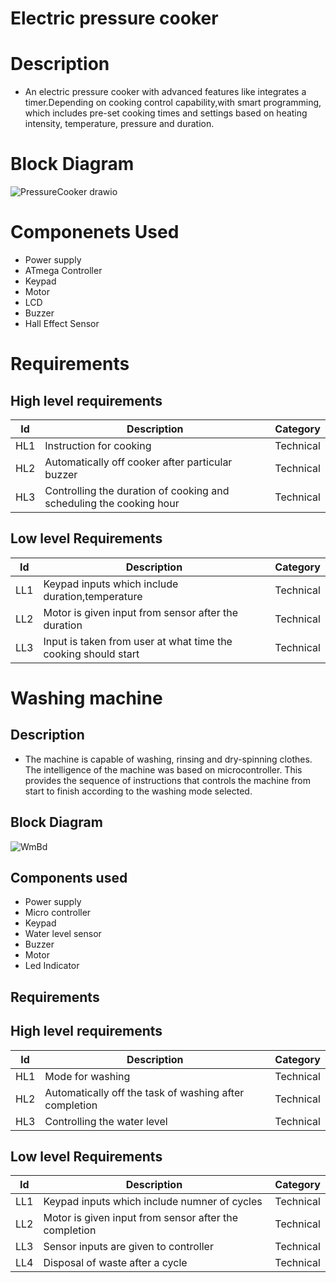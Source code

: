 
# Electric pressure cooker
# Description 
* An electric pressure cooker with advanced features like integrates a timer.Depending on cooking control capability,with smart programming, which
includes pre-set cooking times and settings based on heating intensity, temperature, pressure and duration.

# Block Diagram
![PressureCooker drawio](https://user-images.githubusercontent.com/46956641/154857368-41b5291c-adef-4f66-b62e-99390bf4935c.png)

# Componenets Used
* Power supply
* ATmega Controller
* Keypad
* Motor
* LCD
* Buzzer
* Hall Effect Sensor
# Requirements
## High level requirements
| Id | Description | Category | 
|----|-------------|---------|
|HL1|Instruction for cooking|Technical|
|HL2|Automatically off cooker after particular buzzer | Technical|
|HL3|Controlling the duration of cooking and scheduling the cooking hour |Technical|

## Low level Requirements
| Id | Description | Category |
|----|-------------|---------|
|LL1|Keypad inputs which include duration,temperature|Technical|
|LL2|Motor is given input from sensor after the duration|Technical|
|LL3|Input is taken from user at what time the cooking should start|Technical|


# Washing machine
## Description 
* The machine is capable of washing, rinsing and dry-spinning clothes. The intelligence of the machine was based on microcontroller. This provides the sequence of instructions that controls the machine from start to finish according to the washing mode selected.
## Block Diagram
![WmBd](https://user-images.githubusercontent.com/46956641/155152597-ba604f46-1210-4bcb-8890-e5d5064e8a0d.png)


## Components used
* Power supply
* Micro controller
* Keypad
* Water level sensor
* Buzzer
* Motor
* Led Indicator
## Requirements
## High level requirements 
| Id | Description | Category | 
|----|-------------|---------|
|HL1|Mode for washing|Technical|
|HL2|Automatically off the task of washing after completion| Technical|
|HL3|Controlling the water level |Technical|
## Low level Requirements
| Id | Description | Category |
|----|-------------|---------|
|LL1|Keypad inputs which include numner of cycles|Technical|
|LL2|Motor is given input from sensor after the completion|Technical|
|LL3|Sensor inputs are given to controller|Technical|
|LL4|Disposal of waste after a cycle|Technical|



